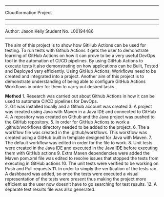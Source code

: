 ***********************
Cloudformation Project
***********************

*********************
Author: Jason Kelly
Student No. L00194486
*********************

The aim of this project is to show how GitHub Actions can be used for testing. To run tests with Github Actions it gets the user to demonstrate learning of GitHub Actions on 
how it can prove to be a very useful DevOps tool in the automation of CI/CD pipelines. By using GitHub Actions to execute tests it also demonstrating on how applications can be
Built, Tested and Deployed very efficiently. Using GitHub Actions, Workflows need to be created and integrated into a project.
Another aim of this project is to demonstrate understanding of being able to configure GitHub Actions Workflows in order for them to carry out desired tasks.  

**Method**
    1. Research was carried out about Github Actions in how it can be used to automate CI/CD pipelines for DevOps.  
    2. Git was installed locally and a Github account was created
    3. A project was created using Java with Maven in a Java IDE and connected to GitHub
    4. A repository was created on Github and the Java project was pushed to the GitHub repository.
    5. In order for GitHub Actions to work a .github/workflows directory needed to be added to the project. 
    6. The a workflow file was created in the .github/workflows. This workflow was created using a GitHub built in template designed for Java with Maven.
    7. The default workflow was edited in order for the file to work.
    8. Unit tests were created in the Java IDE and executed in the Java IDE before executing them with GitHub actions
    9. Extra Maven dependencies were added the Maven pom.xml file was edited to resolve issues that stopped the tests from executing in GitHub actions
    10. The unit tests were verified to be working on Push and Pull requests
    11. In order to simply the verification of the tests ran. A dashboard was added, so once the tests were executed a visual representation of the tests were present thus making the project more efficient as the user now doesn’t have to go searching for test results.
    12. A separate test results file was also generated.
